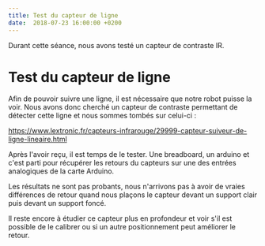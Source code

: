```yaml
---
title: Test du capteur de ligne
date:  2018-07-23 16:00:00 +0200
---
```


Durant cette séance, nous avons testé un capteur de contraste IR.

<!--more-->

# Test du capteur de ligne

Afin de pouvoir suivre une ligne, il est nécessaire que notre robot puisse la voir. Nous avons donc cherché un capteur de contraste permettant de détecter cette ligne et nous sommes tombés sur celui-ci :

https://www.lextronic.fr/capteurs-infrarouge/29999-capteur-suiveur-de-ligne-lineaire.html

Après l'avoir reçu, il est temps de le tester. Une breadboard, un arduino et c'est parti pour récupérer les retours du capteurs sur une des entrées analogiques de la carte Arduino.

Les résultats ne sont pas probants, nous n'arrivons pas à avoir de vraies différences de retour quand nous plaçons le capteur devant un support clair  puis devant un support foncé.

Il reste encore à étudier ce capteur plus en profondeur et voir s'il est possible de le calibrer ou si un autre positionnement peut améliorer le retour.